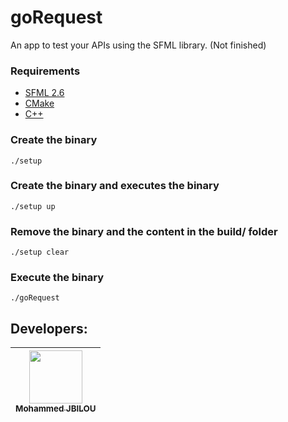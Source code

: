 # goRequest

An app to test your APIs using the SFML library. (Not finished)


### Requirements
- [SFML 2.6](https://www.sfml-dev.org/download/sfml/2.6.0/)
- [CMake](https://cmake.org/install/)
- [C++](https://linuxconfig.org/how-to-install-g-the-c-compiler-on-ubuntu-18-04-bionic-beaver-linux)

### Create the binary
```shell
./setup
```

### Create the binary and executes the binary
```shell
./setup up
```

### Remove the binary and the content in the build/ folder
```shell
./setup clear
```

### Execute the binary
```shell
./goRequest
```

## Developers:

| [<img src="https://github.com/Molaryy.png?size=85" width=85><br><sub>Mohammed JBILOU</sub>](https://github.com/Molaryy)
|:---:|
